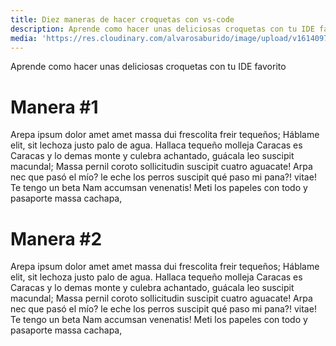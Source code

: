 ```yaml
---
title: Diez maneras de hacer croquetas con vs-code
description: Aprende como hacer unas deliciosas croquetas con tu IDE favorito
media: 'https://res.cloudinary.com/alvarosaburido/image/upload/v1614097454/as-portfolio/Croquetas_pdpc3q.png'
---
```


Aprende como hacer unas deliciosas croquetas con tu IDE favorito

<!--more-->

# Manera #1

Arepa ipsum dolor amet amet massa dui frescolita freir tequeños; Háblame elit, sit lechoza justo palo de agua. Hallaca tequeño molleja Caracas es Caracas y lo demas monte y culebra achantado, guácala leo suscipit macundal; Massa pernil coroto sollicitudin suscipit cuatro aguacate! Arpa nec que pasó el mío? le eche los perros suscipit qué paso mi pana?! vitae! Te tengo un beta Nam accumsan venenatis! Meti los papeles con todo y pasaporte massa cachapa,

# Manera #2

Arepa ipsum dolor amet amet massa dui frescolita freir tequeños; Háblame elit, sit lechoza justo palo de agua. Hallaca tequeño molleja Caracas es Caracas y lo demas monte y culebra achantado, guácala leo suscipit macundal; Massa pernil coroto sollicitudin suscipit cuatro aguacate! Arpa nec que pasó el mío? le eche los perros suscipit qué paso mi pana?! vitae! Te tengo un beta Nam accumsan venenatis! Meti los papeles con todo y pasaporte massa cachapa,
